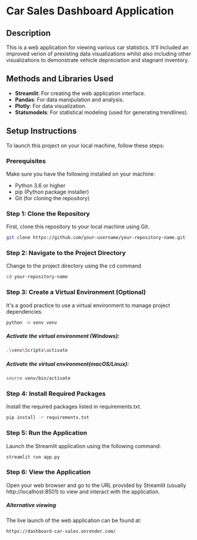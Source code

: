 # Car Sales Dashboard Application

## Description
This is a web application for viewing various car statistics.
It'll included an improved verion of prexisting data visualizations whilst also including other visualizations to demonstrate vehicle depreciation and stagnant inventory.

## Methods and Libraries Used
- **Streamlit**: For creating the web application interface.
- **Pandas**: For data manipulation and analysis.
- **Plotly**: For data visualization.
- **Statsmodels**: For statistical modeling (used for generating trendlines).

## Setup Instructions
To launch this project on your local machine, follow these steps:

### Prerequisites
Make sure you have the following installed on your machine:
- Python 3.6 or higher
- pip (Python package installer)
- Git (for cloning the repository)

### Step 1: Clone the Repository
First, clone this repository to your local machine using Git.
```sh
git clone https://github.com/your-username/your-repository-name.git
```
### Step 2: Navigate to the Project Directory
Change to the project directory using the cd command
```sh
cd your-repository-name
```
### Step 3: Create a Virtual Environment (Optional)
It's a good practice to use a virtual environment to manage project dependencies.
```sh
python -m venv venv
```
##### Activate the virtual environment (Windows):
```sh
.\venv\Scripts\activate
```
##### Activate the virtual environment(macOS/Linux):
```sh
source venv/bin/activate
```
### Step 4: Install Required Packages
Install the required packages listed in requirements.txt.
```sh
pip install -r requirements.txt

```
### Step 5: Run the Application
Launch the Streamlit application using the following command:
```sh
streamlit run app.py

```
### Step 6: View the Application
Open your web browser and go to the URL provided by Streamlit (usually http://localhost:8501) to view and interact with the application.

##### Alternative viewing

The live launch of the web application can be found at:
```sh
https://dashboard-car-sales.onrender.com/
```

